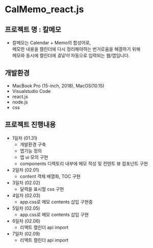 # CalMemo_react.js

## 프로젝트 명 : 칼메모
+ 칼메모는 Calendar + Memo의 합성어로,  
메모한 내용을 캘린더에 다시 정리해야하는 번거로움을 해결하기 위해  
메모와 동시에 캘린더에 _칼같이_ 자동으로 입력되는 웹/앱입니다.

## 개발환경
  + MacBook Pro (15-inch, 2018), MacOS(10.15)
  + Visualstudio Code
  + react.js
  + node.js
  + css

## 프로젝트 진행내용
+ 1일차 (01.31)
  + 개발환경 구축
  + 앱기능 정의
  + 앱 ui 모의 구현 
  + components 디렉토리 내부에 메모 작성 및 컨텐트 뷰 컴포넌트 구현
+ 2일차 (02.01) 
  + content 객체 배열화, TOC 구현
+ 3일차 (02.02)
  + 달력을 표시할 css 구현
+ 4일차 (02.03)
  + app.css로 메모 contents 삽입 구현중
+ 5일차 (02.05)
  + app.css로 메모 contents 삽입 구현
+ 6일차 (02.06)
  + 리액트 캘린더 api import
+ 7일차 (02.09)
  + 리액트 캘린더 api import
